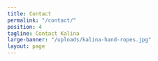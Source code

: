 ```yaml
---
title: Contact
permalink: "/contact/"
position: 4
tagline: Contact Kalina
large-banner: "/uploads/kalina-hand-ropes.jpg"
layout: page
---
```


